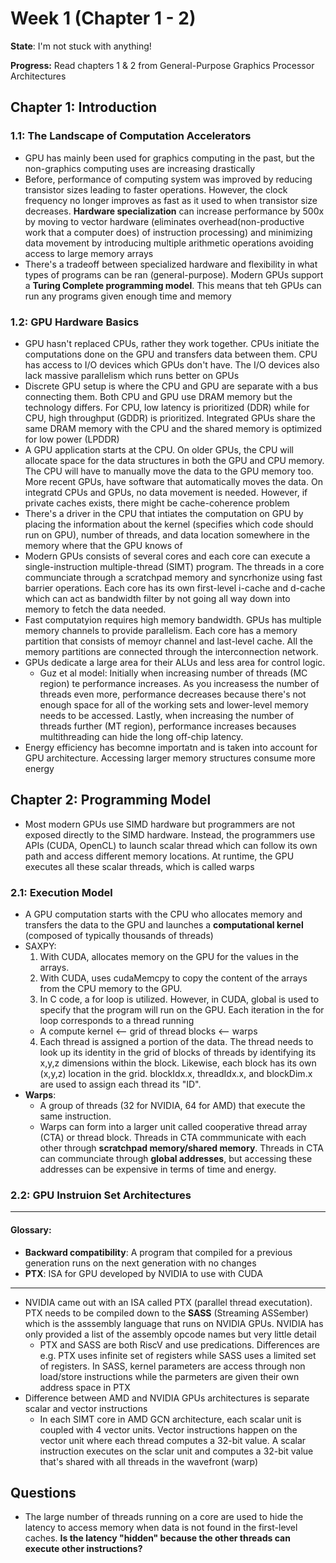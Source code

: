# Week 1 (Chapter 1 - 2)
**State**: I'm not stuck with anything!

**Progress:** Read chapters 1 & 2 from General-Purpose Graphics Processor Architectures
## Chapter 1: Introduction
### 1.1: The Landscape of Computation Accelerators
- GPU has mainly been used for graphics computing in the past, but the non-graphics computing uses are increasing drastically
- Before, performance of computing system was improved by reducing transistor sizes leading to faster operations. However, the clock frequency no longer improves as fast as it used to when transistor size decreases. **Hardware specialization** can increase performance by 500x by moving to vector hardware (eliminates overhead(non-productive work that a computer does) of instruction processing) and minimizing data movement by introducing multiple arithmetic operations avoiding access to large memory arrays
- There's a tradeoff between specialized hardware and flexibility in what types of programs can be ran (general-purpose). Modern GPUs support a **Turing Complete programming model**. This means that teh GPUs can run any programs given enough time and memory

### 1.2: GPU Hardware Basics
- GPU hasn't replaced CPUs, rather they work together. CPUs initiate the computations done on the GPU and transfers data between them. CPU has access to I/O devices which GPUs don't have. The I/O devices also lack massive parallelism which runs better on GPUs
- Discrete GPU setup is where the CPU and GPU are separate with a bus connecting them. Both CPU and GPU use DRAM memory but the technology differs. For CPU, low latency is prioritized (DDR) while for CPU, high throughput (GDDR) is prioritized. Integrated GPUs share the same DRAM memory with the CPU and the shared memory is optimized for low power (LPDDR)
- A GPU application starts at the CPU. On older GPUs, the CPU will allocate space for the data structures in both the GPU and CPU memory. The CPU will have to manually move the data to the GPU memory too. More recent GPUs, have software that automatically moves the data. On integratd CPUs and GPUs, no data movement is needed. However, if private caches exists, there might be cache-coherence problem
- There's a driver in the CPU that intiates the computation on GPU by placing the information about the kernel (specifies which code should run on GPU), number of threads, and data location somewhere in the memory where that the GPU knows of
- Modern GPUs consists of several cores and each core can execute a single-instruction multiple-thread (SIMT) program. The threads in a core communciate through a scratchpad memory and syncrhonize using fast barrier operations. Each core has its own first-level i-cache and d-cache which can act as bandwidth filter by not going all way down into memory to fetch the data needed.
- Fast computatyion requires high memory bandwidth. GPUs has multiple memory channels to provide parallelism. Each core has a memory partition that consists of memoyr channel and last-level cache. All the memory partitions are connected through the interconnection network. 
- GPUs dedicate a large area for their ALUs and less area for control logic. 
    - Guz et al model: Initially when increasing number of threads (MC region) te performance increases. As you increasess the number of threads even more, performance decreases because there's not enough space for all of the working sets and lower-level memory needs to be accessed. Lastly, when increasing the number of threads further (MT region), performance increases becauses multithreading can hide the long off-chip latency. 
- Energy efficiency has becomne importatn and is taken into account for GPU architecture. Accessing larger memory structures consume more energy

## Chapter 2: Programming Model
- Most modern GPUs use SIMD hardware but programmers are not exposed directly to the SIMD hardware. Instead, the programmers use APIs (CUDA, OpenCL) to launch scalar thread which can follow its own path and access different memory locations. At runtime, the GPU executes all these scalar threads, which is called warps 

### 2.1: Execution Model
- A GPU computation starts with the CPU who allocates memory and transfers the data to the GPU and launches a **computational kernel** (composed of typically thousands of threads)
- SAXPY: 
    1. With CUDA, allocates memory on the GPU for the values in the arrays. 
    2. With CUDA, uses cudaMemcpy to copy the content of the arrays from the CPU memory to the GPU. 
    3. In C code, a for loop is utilized. However, in CUDA, global is used to specify that the program will run on the GPU. Each iteration in the for loop corresponds to a thread running
    - A compute kernel <-- grid of thread blocks <-- warps
    4. Each thread is assigned a portion of the data. The thread needs to look up its identity in the grid of blocks of threads by identifying its x,y,z dimensions within the block. Likewise, each block has its own (x,y,z) location in the grid. blockIdx.x, threadIdx.x, and blockDim.x are used to assign each thread its "ID".  
- **Warps**:
    - A group of threads (32 for NVIDIA, 64 for AMD) that execute the same instruction. 
    - Warps can form into a larger unit called cooperative thread array (CTA) or thread block. Threads in CTA commmunicate with each other through **scratchpad memory/shared memory**. Threads in CTA can communciate through **global addresses**, but accessing these addresses can be expensive in terms of time and energy. 

### 2.2: GPU Instruion Set Architectures
***
#### Glossary: 
- **Backward compatibility**: A program that compiled for a previous generation runs on the next generation with no changes
- **PTX**: ISA for GPU developed by NVIDIA to use with CUDA
***
- NVIDIA came out with an ISA called PTX (parallel thread executation). PTX needs to be compiled down to the **SASS** (Streaming ASSember) which is the asssembly language that runs on NVIDIA GPUs. NVIDIA has only provided a list of the assembly opcode names but very little detail
    - PTX and SASS are both RiscV and use predications. Differences are e.g. PTX uses infinite set of registers while SASS uses a limited set of registers. In SASS, kernel parameters are access through non load/store instructions while the parmeters are given their own address space in PTX
- Difference between AMD and NVIDIA GPUs architectures is separate scalar and vector instructions
    - In each SIMT core in AMD GCN architecture, each scalar unit is coupled with 4 vector units. Vector instructions happen on the vector unit where each thread computes a 32-bit value. A scalar instruction executes on the sclar unit and computes a 32-bit value that's shared with all threads in the wavefront (warp)


## Questions
- The large number of threads running on a core are used
to hide the latency to access memory when data is not found in the first-level caches. **Is the latency "hidden" because the other threads can execute other instructions?**